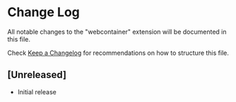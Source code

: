 # Change Log

All notable changes to the "webcontainer" extension will be documented in this file.

Check [Keep a Changelog](http://keepachangelog.com/) for recommendations on how to structure this file.

## [Unreleased]

- Initial release